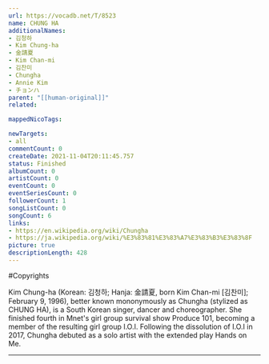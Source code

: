```yaml
---
url: https://vocadb.net/T/8523
name: CHUNG HA
additionalNames: 
- 김청하
- Kim Chung-ha
- 金請夏
- Kim Chan-mi
- 김찬미
- Chungha
- Annie Kim
- チョンハ
parent: "[[human-original]]"
related:

mappedNicoTags:

newTargets:
- all
commentCount: 0
createDate: 2021-11-04T20:11:45.757
status: Finished
albumCount: 0
artistCount: 0
eventCount: 0
eventSeriesCount: 0
followerCount: 1
songListCount: 0
songCount: 6
links: 
- https://en.wikipedia.org/wiki/Chungha
- https://ja.wikipedia.org/wiki/%E3%83%81%E3%83%A7%E3%83%B3%E3%83%8F
picture: true
descriptionLength: 428
---
```


#Copyrights

Kim Chung-ha (Korean: 김청하; Hanja: 金請夏, born Kim Chan-mi [김찬미]; February 9, 1996), better known mononymously as Chungha (stylized as CHUNG HA), is a South Korean singer, dancer and choreographer. She finished fourth in Mnet's girl group survival show Produce 101, becoming a member of the resulting girl group I.O.I. Following the dissolution of I.O.I in 2017, Chungha debuted as a solo artist with the extended play Hands on Me.

---

